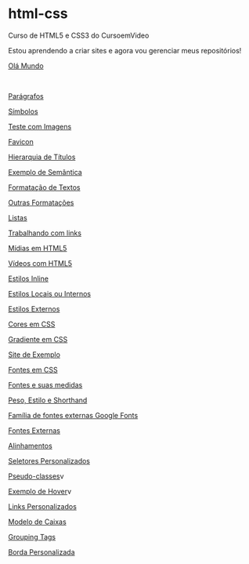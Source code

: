 # html-css
 Curso de HTML5 e CSS3 do CursoemVideo
 
Estou aprendendo a criar sites e agora vou gerenciar meus repositórios!

<p><a href="https://alinellima.github.io/html-css/exercicios/ex001/index" target="_blank">Olá Mundo</a></p><br>
<p><a href="https://alinellima.github.io/html-css/exercicios/ex002/index/" target="_blank">Parágrafos</a></p>
<p><a href="https://alinellima.github.io/html-css/exercicios/ex003/index" target="_blank">Símbolos</a></p>
<p><a href="https://alinellima.github.io/html-css/exercicios/ex004/index" target="_blank">Teste com Imagens</a></p>
<p><a href="https://alinellima.github.io/html-css/exercicios/ex005/index" target="_blank">Favicon</a></p>
<p><a href="https://alinellima.github.io/html-css/exercicios/ex006/index" target="_blank">Hierarquia de Títulos</a></p>
<p><a href="https://alinellima.github.io/html-css/exercicios/ex007/index" target="_blank">Exemplo de Semântica</a></p>
<p><a href="https://alinellima.github.io/html-css/exercicios/ex008/index" target="_blank">Formatação de Textos</a></p>
<p><a href="https://alinellima.github.io/html-css/exercicios/ex009/index" target="_blank">Outras Formatações</a></p>
<p><a href="https://alinellima.github.io/html-css/exercicios/ex010/index." target="_blank">Listas</a></p>
<p><a href="https://alinellima.github.io/html-css/exercicios/ex011/index" target="_blank">Trabalhando com links</a></p>
<p><a href="https://alinellima.github.io/html-css/exercicios/ex012/index" target="_blank">Mídias em HTML5</a></p>
<p><a href="https://alinellima.github.io/html-css/exercicios/ex013/index" target="_blank">Vídeos com HTML5</a></p>
<p><a href="https://alinellima.github.io/html-css/exercicios/ex014/index" target="_blank">Estilos Inline</a></p>
<p><a href="https://alinellima.github.io/html-css/exercicios/ex015/index" target="_blank">Estilos Locais ou Internos</a></p>
<p><a href="https://alinellima.github.io/html-css/exercicios/ex016/index" target="_blank">Estilos Externos</a></p>
<p><a href="https://alinellima.github.io/html-css/exercicios/ex017/cor01" target="_blank">Cores em CSS</a></p>
<p><a href="https://alinellima.github.io/html-css/exercicios/ex017/cor02" target="_blank">Gradiente em CSS</a></p>
<p><a href="https://alinellima.github.io/html-css/exercicios/ex017/cor03" target="_blank">Site de Exemplo</a></p>
<p><a href="https://alinellima.github.io/html-css/exercicios/ex018/fonte01" target="_blank">Fontes em CSS</a></p>
<p><a href="https://alinellima.github.io/html-css/exercicios/ex018/fonte02" target="_blank">Fontes e suas medidas</a></p>
<p><a href="https://alinellima.github.io/html-css/exercicios/ex018/fonte03" target="_blank">Peso, Estilo e Shorthand</a></p>
<p><a href="https://alinellima.github.io/html-css/exercicios/ex018/fonte04" target="_blank">Família de fontes externas Google Fonts</a></p>
<p><a href="https://alinellima.github.io/html-css/exercicios/ex018/fonte05" target="_blank">Fontes Externas</a></p>
<p><a href="https://alinellima.github.io/html-css/exercicios/ex018/alinhamento" target="_blank">Alinhamentos</a></p>
<p><a href="https://alinellima.github.io/html-css/exercicios/ex019/seletor01" target="_blank">Seletores Personalizados</a></p>
<p><a href="https://alinellima.github.io/html-css/exercicios/ex020/pseudoclasse" target="_blank">Pseudo-classes</a>v
<p><a href="https://alinellima.github.io/html-css/exercicios/ex020/hover" target="_blank">Exemplo de Hover</a>v
<p><a href="https://alinellima.github.io/html-css/exercicios/ex020/links" target="_blank">Links Personalizados</a></p>
<p><a href="https://alinellima.github.io/html-css/exercicios/ex021/caixa01" target="_blank">Modelo de Caixas</a></p>
<p><a href="https://alinellima.github.io/html-css/exercicios/ex021/caixa02" target="_blank">Grouping Tags</a></p>
<p><a href="https://alinellima.github.io/html-css/exercicios/ex021/caixa03" target="_blank">Borda Personalizada</a></p>


